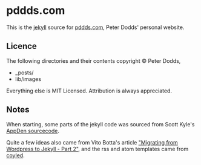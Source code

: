 pddds.com
=========

This is the [jekyll][] source for [pddds.com][], Peter Dodds' personal website.

Licence
-------

The following directories and their contents copyright &copy; Peter Dodds,

* \_posts/
* lib/images

Everything else is MIT Licensed. Attribution is always appreciated.

Notes
-----

When starting, some parts of the jekyll code was sourced from Scott Kyle's [AppDen sourcecode][appden].

Quite a few ideas also came from Vito Botta's article ["Migrating from Wordpress to Jekyll - Part 2"][vitobotta], and the rss and atom templates came from [coyled][].

[jekyll]: http://jekyllrb.com
[pddds.com]: http://pddds.com
[appden]: http://github.com/appden/appden.github.com
[vitobotta]: http://vitobotta.com/how-to-migrate-from-wordpress-to-jekyll/ "Migrating from Wordpress to Jekyll - Part 2: **Everything** you need to know about Jekyll"
[coyled]: http://coyled.com/2010/07/05/jekyll-templates-for-atom-rss/ "coyled.com > Jekyll Templates for Atom, RSS"
